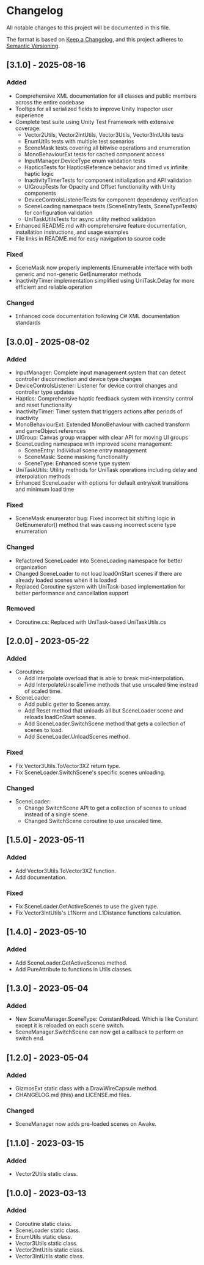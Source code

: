 # Changelog

All notable changes to this project will be documented in this file.

The format is based on [Keep a Changelog](https://keepachangelog.com/en/1.0.0/),
and this project adheres to [Semantic Versioning](https://semver.org/spec/v2.0.0.html).

<!-- ## [MAJOR.MINOR.PATCH] - yyyy-mm-dd

### Added
- 

### Fixed
- 

### Changed
- 

### Removed
-  -->

## [3.1.0] - 2025-08-16

### Added
- Comprehensive XML documentation for all classes and public members across the entire codebase
- Tooltips for all serialized fields to improve Unity Inspector user experience
- Complete test suite using Unity Test Framework with extensive coverage:
  - Vector2Utils, Vector2IntUtils, Vector3Utils, Vector3IntUtils tests
  - EnumUtils tests with multiple test scenarios
  - SceneMask tests covering all bitwise operations and enumeration
  - MonoBehaviourExt tests for cached component access
  - InputManager.DeviceType enum validation tests
  - HapticsTests for HapticsReference behavior and timed vs infinite haptic logic
  - InactivityTimerTests for component initialization and API validation
  - UIGroupTests for Opacity and Offset functionality with Unity components
  - DeviceControlsListenerTests for component dependency verification
  - SceneLoading namespace tests (SceneEntryTests, SceneTypeTests) for configuration validation
  - UniTaskUtilsTests for async utility method validation
- Enhanced README.md with comprehensive feature documentation, installation instructions, and usage examples
- File links in README.md for easy navigation to source code

### Fixed
- SceneMask now properly implements IEnumerable<SceneType> interface with both generic and non-generic GetEnumerator methods
- InactivityTimer implementation simplified using UniTask.Delay for more efficient and reliable operation

### Changed
- Enhanced code documentation following C# XML documentation standards

## [3.0.0] - 2025-08-02

### Added
- InputManager: Complete input management system that can detect controller disconnection and device type changes
- DeviceControlsListener: Listener for device control changes and controller type updates
- Haptics: Comprehensive haptic feedback system with intensity control and reset functionality
- InactivityTimer: Timer system that triggers actions after periods of inactivity
- MonoBehaviourExt: Extended MonoBehaviour with cached transform and gameObject references
- UIGroup: Canvas group wrapper with clear API for moving UI groups
- SceneLoading namespace with improved scene management:
  - SceneEntry: Individual scene entry management
  - SceneMask: Scene masking functionality
  - SceneType: Enhanced scene type system
- UniTaskUtils: Utility methods for UniTask operations including delay and interpolation methods
- Enhanced SceneLoader with options for default entry/exit transitions and minimum load time

### Fixed
- SceneMask enumerator bug: Fixed incorrect bit shifting logic in GetEnumerator() method that was causing incorrect scene type enumeration

### Changed
- Refactored SceneLoader into SceneLoading namespace for better organization
- Changed SceneLoader to not load loadOnStart scenes if there are already loaded scenes when it is loaded
- Replaced Coroutine system with UniTask-based implementation for better performance and cancellation support

### Removed
- Coroutine.cs: Replaced with UniTask-based UniTaskUtils.cs


## [2.0.0] - 2023-05-22

### Added

- Coroutines:
  - Add Interpolate overload that is able to break mid-interpolation.
  - Add InterpolateUnscaleTime methods that use unscaled time instead of scaled time.
- SceneLoader:
  - Add public getter to Scenes array.
  - Add Reset method that unloads all but SceneLoader scene and reloads loadOnStart scenes.
  - Add SceneLoader.SwitchScene method that gets a collection of scenes to load.
  - Add SceneLoader.UnloadScenes method.

### Fixed

- Fix Vector3Utils.ToVector3XZ return type.
- Fix SceneLoader.SwitchScene's specific scenes unloading.

### Changed

- SceneLoader:
  - Change SwitchScene API to get a collection of scenes to unload instead of a single scene.
  - Changed SwitchScene coroutine to use unscaled time.

## [1.5.0] - 2023-05-11

### Added

- Add Vector3Utils.ToVector3XZ function.
- Add documentation.

### Fixed

- Fix SceneLoader.GetActiveScenes to use the given type.
- Fix Vector3IntUtils's L1Norm and L1Distance functions calculation.

## [1.4.0] - 2023-05-10

### Added

- Add SceneLoader.GetActiveScenes method.
- Add PureAttribute to functions in Utils classes.

## [1.3.0] - 2023-05-04

### Added

- New SceneManager.SceneType: ConstantReload.
  Which is like Constant except it is reloaded on each scene switch.
- SceneManager.SwitchScene can now get a callback to perform on switch end.

## [1.2.0] - 2023-05-04

### Added

- GizmosExt static class with a DrawWireCapsule method.
- CHANGELOG.md (this) and LICENSE.md files.

### Changed

- SceneManager now adds pre-loaded scenes on Awake.

## [1.1.0] - 2023-03-15

### Added

- Vector2Utils static class.

## [1.0.0] - 2023-03-13

### Added

- Coroutine static class.
- SceneLoader static class.
- EnumUtils static class.
- Vector3Utils static class.
- Vector2IntUtils static class.
- Vector3IntUtils static class.